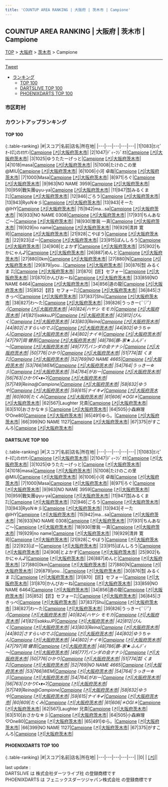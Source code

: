 ```yaml
---
title: 'COUNTUP AREA RANKING | 大阪府 | 茨木市 | Campione'
---
```

## COUNTUP AREA RANKING | 大阪府 | 茨木市 | Campione

[TOP](/darts/rank/) > [大阪府](/darts/rank/大阪府/) > [茨木市](/darts/rank/大阪府/茨木市/) > Campione

___

<a href="https://twitter.com/share?ref_src=twsrc%5Etfw" data-text="COUNTUP AREA RANKING | 大阪府茨木市Campione" class="twitter-share-button" data-hashtags="DARTSLIVE,PHOENIXDARTS,darts,ダーツ" data-show-count="false">Tweet</a>

* [ランキング](#カウントアップランキング)
    * [TOP 100](#top-100)
    * [DARTSLIVE TOP 100](#dartslive-top-100)
    * [PHOENIXDARTS TOP 100](#phoenixdarts-top-100)

### 市区町村

<ul>

</ul>

### カウントアップランキング

#### TOP 100



{:.table-ranking}
|#|スコア|名前|店名|所在地|
|---|---|---|---|---|
|1|1083|<span class="rank-name-dl">ｶﾝﾋﾟｵｰﾈ㌠のｵｶｻﾝ</span>|<a href="/darts/rank/shops/697182d05f500ee50d9b047a20a7ba1e.html">Campione</a> <a href="https://search.dartslive.com/jp/shop/697182d05f500ee50d9b047a20a7ba1e">[↗]</a>|<a href="/darts/rank/大阪府/茨木市">大阪府茨木市</a>|
|2|1047|<span class="rank-name-dl">ﾃﾞｨｰﾌｼﾞｵｶ</span>|<a href="/darts/rank/shops/697182d05f500ee50d9b047a20a7ba1e.html">Campione</a> <a href="https://search.dartslive.com/jp/shop/697182d05f500ee50d9b047a20a7ba1e">[↗]</a>|<a href="/darts/rank/大阪府/茨木市">大阪府茨木市</a>|
|3|1025|<span class="rank-name-dl">ゆうたたーげっと</span>|<a href="/darts/rank/shops/697182d05f500ee50d9b047a20a7ba1e.html">Campione</a> <a href="https://search.dartslive.com/jp/shop/697182d05f500ee50d9b047a20a7ba1e">[↗]</a>|<a href="/darts/rank/大阪府/茨木市">大阪府茨木市</a>|
|4|1018|<span class="rank-name-dl">masa</span>|<a href="/darts/rank/shops/697182d05f500ee50d9b047a20a7ba1e.html">Campione</a> <a href="https://search.dartslive.com/jp/shop/697182d05f500ee50d9b047a20a7ba1e">[↗]</a>|<a href="/darts/rank/大阪府/茨木市">大阪府茨木市</a>|
|5|1008|<span class="rank-name-dl">たけのこの里@MIU</span>|<a href="/darts/rank/shops/697182d05f500ee50d9b047a20a7ba1e.html">Campione</a> <a href="https://search.dartslive.com/jp/shop/697182d05f500ee50d9b047a20a7ba1e">[↗]</a>|<a href="/darts/rank/大阪府/茨木市">大阪府茨木市</a>|
|6|1006|<span class="rank-name-dl">小河 卓哉</span>|<a href="/darts/rank/shops/697182d05f500ee50d9b047a20a7ba1e.html">Campione</a> <a href="https://search.dartslive.com/jp/shop/697182d05f500ee50d9b047a20a7ba1e">[↗]</a>|<a href="/darts/rank/大阪府/茨木市">大阪府茨木市</a>|
|7|1000|<span class="rank-name-dl">Masa</span>|<a href="/darts/rank/shops/697182d05f500ee50d9b047a20a7ba1e.html">Campione</a> <a href="https://search.dartslive.com/jp/shop/697182d05f500ee50d9b047a20a7ba1e">[↗]</a>|<a href="/darts/rank/大阪府/茨木市">大阪府茨木市</a>|
|8|971|<span class="rank-name-dl">ろぐ</span>|<a href="/darts/rank/shops/697182d05f500ee50d9b047a20a7ba1e.html">Campione</a> <a href="https://search.dartslive.com/jp/shop/697182d05f500ee50d9b047a20a7ba1e">[↗]</a>|<a href="/darts/rank/大阪府/茨木市">大阪府茨木市</a>|
|9|963|<span class="rank-name-dl">NO NAME 3959</span>|<a href="/darts/rank/shops/697182d05f500ee50d9b047a20a7ba1e.html">Campione</a> <a href="https://search.dartslive.com/jp/shop/697182d05f500ee50d9b047a20a7ba1e">[↗]</a>|<a href="/darts/rank/大阪府/茨木市">大阪府茨木市</a>|
|10|959|<span class="rank-name-dl">戰矢團ψyu-ya</span>|<a href="/darts/rank/shops/697182d05f500ee50d9b047a20a7ba1e.html">Campione</a> <a href="https://search.dartslive.com/jp/shop/697182d05f500ee50d9b047a20a7ba1e">[↗]</a>|<a href="/darts/rank/大阪府/茨木市">大阪府茨木市</a>|
|11|947|<span class="rank-name-dl">㍿みるくま㌠</span>|<a href="/darts/rank/shops/697182d05f500ee50d9b047a20a7ba1e.html">Campione</a> <a href="https://search.dartslive.com/jp/shop/697182d05f500ee50d9b047a20a7ba1e">[↗]</a>|<a href="/darts/rank/大阪府/茨木市">大阪府茨木市</a>|
|12|946|<span class="rank-name-dl">ごろう</span>|<a href="/darts/rank/shops/697182d05f500ee50d9b047a20a7ba1e.html">Campione</a> <a href="https://search.dartslive.com/jp/shop/697182d05f500ee50d9b047a20a7ba1e">[↗]</a>|<a href="/darts/rank/大阪府/茨木市">大阪府茨木市</a>|
|13|943|<span class="rank-name-dl">RyoN☆彡</span>|<a href="/darts/rank/shops/697182d05f500ee50d9b047a20a7ba1e.html">Campione</a> <a href="https://search.dartslive.com/jp/shop/697182d05f500ee50d9b047a20a7ba1e">[↗]</a>|<a href="/darts/rank/大阪府/茨木市">大阪府茨木市</a>|
|13|943|<span class="rank-name-dl">そーた@IHY</span>|<a href="/darts/rank/shops/697182d05f500ee50d9b047a20a7ba1e.html">Campione</a> <a href="https://search.dartslive.com/jp/shop/697182d05f500ee50d9b047a20a7ba1e">[↗]</a>|<a href="/darts/rank/大阪府/茨木市">大阪府茨木市</a>|
|15|942|<span class="rank-name-dl">ma…sa</span>|<a href="/darts/rank/shops/697182d05f500ee50d9b047a20a7ba1e.html">Campione</a> <a href="https://search.dartslive.com/jp/shop/697182d05f500ee50d9b047a20a7ba1e">[↗]</a>|<a href="/darts/rank/大阪府/茨木市">大阪府茨木市</a>|
|16|933|<span class="rank-name-dl">NO NAME 0308</span>|<a href="/darts/rank/shops/697182d05f500ee50d9b047a20a7ba1e.html">Campione</a> <a href="https://search.dartslive.com/jp/shop/697182d05f500ee50d9b047a20a7ba1e">[↗]</a>|<a href="/darts/rank/大阪府/茨木市">大阪府茨木市</a>|
|17|931|<span class="rank-name-dl">ちんあなご〜</span>|<a href="/darts/rank/shops/697182d05f500ee50d9b047a20a7ba1e.html">Campione</a> <a href="https://search.dartslive.com/jp/shop/697182d05f500ee50d9b047a20a7ba1e">[↗]</a>|<a href="/darts/rank/大阪府/茨木市">大阪府茨木市</a>|
|18|930|<span class="rank-name-dl">曽我 一真</span>|<a href="/darts/rank/shops/697182d05f500ee50d9b047a20a7ba1e.html">Campione</a> <a href="https://search.dartslive.com/jp/shop/697182d05f500ee50d9b047a20a7ba1e">[↗]</a>|<a href="/darts/rank/大阪府/茨木市">大阪府茨木市</a>|
|19|929|<span class="rank-name-dl">no name</span>|<a href="/darts/rank/shops/697182d05f500ee50d9b047a20a7ba1e.html">Campione</a> <a href="https://search.dartslive.com/jp/shop/697182d05f500ee50d9b047a20a7ba1e">[↗]</a>|<a href="/darts/rank/大阪府/茨木市">大阪府茨木市</a>|
|19|929|<span class="rank-name-dl">清井 寛司</span>|<a href="/darts/rank/shops/697182d05f500ee50d9b047a20a7ba1e.html">Campione</a> <a href="https://search.dartslive.com/jp/shop/697182d05f500ee50d9b047a20a7ba1e">[↗]</a>|<a href="/darts/rank/大阪府/茨木市">大阪府茨木市</a>|
|21|928|<span class="rank-name-dl">こやぼう</span>|<a href="/darts/rank/shops/697182d05f500ee50d9b047a20a7ba1e.html">Campione</a> <a href="https://search.dartslive.com/jp/shop/697182d05f500ee50d9b047a20a7ba1e">[↗]</a>|<a href="/darts/rank/大阪府/茨木市">大阪府茨木市</a>|
|22|923|<span class="rank-name-dl">ばー</span>|<a href="/darts/rank/shops/697182d05f500ee50d9b047a20a7ba1e.html">Campione</a> <a href="https://search.dartslive.com/jp/shop/697182d05f500ee50d9b047a20a7ba1e">[↗]</a>|<a href="/darts/rank/大阪府/茨木市">大阪府茨木市</a>|
|23|915|<span class="rank-name-dl">ぽんしろう</span>|<a href="/darts/rank/shops/697182d05f500ee50d9b047a20a7ba1e.html">Campione</a> <a href="https://search.dartslive.com/jp/shop/697182d05f500ee50d9b047a20a7ba1e">[↗]</a>|<a href="/darts/rank/大阪府/茨木市">大阪府茨木市</a>|
|24|908|<span class="rank-name-dl">とよかず</span>|<a href="/darts/rank/shops/697182d05f500ee50d9b047a20a7ba1e.html">Campione</a> <a href="https://search.dartslive.com/jp/shop/697182d05f500ee50d9b047a20a7ba1e">[↗]</a>|<a href="/darts/rank/大阪府/茨木市">大阪府茨木市</a>|
|25|902|<span class="rank-name-dl">もかにゃん♪</span>|<a href="/darts/rank/shops/697182d05f500ee50d9b047a20a7ba1e.html">Campione</a> <a href="https://search.dartslive.com/jp/shop/697182d05f500ee50d9b047a20a7ba1e">[↗]</a>|<a href="/darts/rank/大阪府/茨木市">大阪府茨木市</a>|
|26|887|<span class="rank-name-dl">めんと</span>|<a href="/darts/rank/shops/697182d05f500ee50d9b047a20a7ba1e.html">Campione</a> <a href="https://search.dartslive.com/jp/shop/697182d05f500ee50d9b047a20a7ba1e">[↗]</a>|<a href="/darts/rank/大阪府/茨木市">大阪府茨木市</a>|
|27|880|<span class="rank-name-dl">0km</span>|<a href="/darts/rank/shops/697182d05f500ee50d9b047a20a7ba1e.html">Campione</a> <a href="https://search.dartslive.com/jp/shop/697182d05f500ee50d9b047a20a7ba1e">[↗]</a>|<a href="/darts/rank/大阪府/茨木市">大阪府茨木市</a>|
|27|880|<span class="rank-name-dl">N</span>|<a href="/darts/rank/shops/697182d05f500ee50d9b047a20a7ba1e.html">Campione</a> <a href="https://search.dartslive.com/jp/shop/697182d05f500ee50d9b047a20a7ba1e">[↗]</a>|<a href="/darts/rank/大阪府/茨木市">大阪府茨木市</a>|
|29|879|<span class="rank-name-dl">you…</span>|<a href="/darts/rank/shops/697182d05f500ee50d9b047a20a7ba1e.html">Campione</a> <a href="https://search.dartslive.com/jp/shop/697182d05f500ee50d9b047a20a7ba1e">[↗]</a>|<a href="/darts/rank/大阪府/茨木市">大阪府茨木市</a>|
|30|876|<span class="rank-name-dl">㍿ みるくま ㌠</span>|<a href="/darts/rank/shops/697182d05f500ee50d9b047a20a7ba1e.html">Campione</a> <a href="https://search.dartslive.com/jp/shop/697182d05f500ee50d9b047a20a7ba1e">[↗]</a>|<a href="/darts/rank/大阪府/茨木市">大阪府茨木市</a>|
|31|870|<span class="rank-name-dl">【匠】セフォー</span>|<a href="/darts/rank/shops/697182d05f500ee50d9b047a20a7ba1e.html">Campione</a> <a href="https://search.dartslive.com/jp/shop/697182d05f500ee50d9b047a20a7ba1e">[↗]</a>|<a href="/darts/rank/大阪府/茨木市">大阪府茨木市</a>|
|31|870|<span class="rank-name-dl">かんぴおーね</span>|<a href="/darts/rank/shops/697182d05f500ee50d9b047a20a7ba1e.html">Campione</a> <a href="https://search.dartslive.com/jp/shop/697182d05f500ee50d9b047a20a7ba1e">[↗]</a>|<a href="/darts/rank/大阪府/茨木市">大阪府茨木市</a>|
|33|859|<span class="rank-name-dl">NO NAME 6464</span>|<a href="/darts/rank/shops/697182d05f500ee50d9b047a20a7ba1e.html">Campione</a> <a href="https://search.dartslive.com/jp/shop/697182d05f500ee50d9b047a20a7ba1e">[↗]</a>|<a href="/darts/rank/大阪府/茨木市">大阪府茨木市</a>|
|34|856|<span class="rank-name-dl">道の龍</span>|<a href="/darts/rank/shops/697182d05f500ee50d9b047a20a7ba1e.html">Campione</a> <a href="https://search.dartslive.com/jp/shop/697182d05f500ee50d9b047a20a7ba1e">[↗]</a>|<a href="/darts/rank/大阪府/茨木市">大阪府茨木市</a>|
|35|852|<span class="rank-name-dl">【匠】セフォー㌠</span>|<a href="/darts/rank/shops/697182d05f500ee50d9b047a20a7ba1e.html">Campione</a> <a href="https://search.dartslive.com/jp/shop/697182d05f500ee50d9b047a20a7ba1e">[↗]</a>|<a href="/darts/rank/大阪府/茨木市">大阪府茨木市</a>|
|36|845|<span class="rank-name-dl">さきっぺ</span>|<a href="/darts/rank/shops/697182d05f500ee50d9b047a20a7ba1e.html">Campione</a> <a href="https://search.dartslive.com/jp/shop/697182d05f500ee50d9b047a20a7ba1e">[↗]</a>|<a href="/darts/rank/大阪府/茨木市">大阪府茨木市</a>|
|37|837|<span class="rank-name-dl">Shu</span>|<a href="/darts/rank/shops/697182d05f500ee50d9b047a20a7ba1e.html">Campione</a> <a href="https://search.dartslive.com/jp/shop/697182d05f500ee50d9b047a20a7ba1e">[↗]</a>|<a href="/darts/rank/大阪府/茨木市">大阪府茨木市</a>|
|38|827|<span class="rank-name-dl">わ～た</span>|<a href="/darts/rank/shops/697182d05f500ee50d9b047a20a7ba1e.html">Campione</a> <a href="https://search.dartslive.com/jp/shop/697182d05f500ee50d9b047a20a7ba1e">[↗]</a>|<a href="/darts/rank/大阪府/茨木市">大阪府茨木市</a>|
|39|826|<span class="rank-name-dl">うっきー(*ﾟ▽ﾟ)ﾉ</span>|<a href="/darts/rank/shops/697182d05f500ee50d9b047a20a7ba1e.html">Campione</a> <a href="https://search.dartslive.com/jp/shop/697182d05f500ee50d9b047a20a7ba1e">[↗]</a>|<a href="/darts/rank/大阪府/茨木市">大阪府茨木市</a>|
|40|824|<span class="rank-name-dl">ハヤシ モモカ</span>|<a href="/darts/rank/shops/697182d05f500ee50d9b047a20a7ba1e.html">Campione</a> <a href="https://search.dartslive.com/jp/shop/697182d05f500ee50d9b047a20a7ba1e">[↗]</a>|<a href="/darts/rank/大阪府/茨木市">大阪府茨木市</a>|
|41|821|<span class="rank-name-dl">sakkuJP</span>|<a href="/darts/rank/shops/697182d05f500ee50d9b047a20a7ba1e.html">Campione</a> <a href="https://search.dartslive.com/jp/shop/697182d05f500ee50d9b047a20a7ba1e">[↗]</a>|<a href="/darts/rank/大阪府/茨木市">大阪府茨木市</a>|
|42|812|<span class="rank-name-dl">ぴんく</span>|<a href="/darts/rank/shops/697182d05f500ee50d9b047a20a7ba1e.html">Campione</a> <a href="https://search.dartslive.com/jp/shop/697182d05f500ee50d9b047a20a7ba1e">[↗]</a>|<a href="/darts/rank/大阪府/茨木市">大阪府茨木市</a>|
|43|803|<span class="rank-name-dl">Reina</span>|<a href="/darts/rank/shops/697182d05f500ee50d9b047a20a7ba1e.html">Campione</a> <a href="https://search.dartslive.com/jp/shop/697182d05f500ee50d9b047a20a7ba1e">[↗]</a>|<a href="/darts/rank/大阪府/茨木市">大阪府茨木市</a>|
|44|802|<span class="rank-name-dl">さすらいのでぶ</span>|<a href="/darts/rank/shops/697182d05f500ee50d9b047a20a7ba1e.html">Campione</a> <a href="https://search.dartslive.com/jp/shop/697182d05f500ee50d9b047a20a7ba1e">[↗]</a>|<a href="/darts/rank/大阪府/茨木市">大阪府茨木市</a>|
|44|802|<span class="rank-name-dl">ゆうちゃん</span>|<a href="/darts/rank/shops/697182d05f500ee50d9b047a20a7ba1e.html">Campione</a> <a href="https://search.dartslive.com/jp/shop/697182d05f500ee50d9b047a20a7ba1e">[↗]</a>|<a href="/darts/rank/大阪府/茨木市">大阪府茨木市</a>|
|44|802|<span class="rank-name-dl">ナイキ</span>|<a href="/darts/rank/shops/697182d05f500ee50d9b047a20a7ba1e.html">Campione</a> <a href="https://search.dartslive.com/jp/shop/697182d05f500ee50d9b047a20a7ba1e">[↗]</a>|<a href="/darts/rank/大阪府/茨木市">大阪府茨木市</a>|
|47|797|<span class="rank-name-dl">岡 健吾</span>|<a href="/darts/rank/shops/697182d05f500ee50d9b047a20a7ba1e.html">Campione</a> <a href="https://search.dartslive.com/jp/shop/697182d05f500ee50d9b047a20a7ba1e">[↗]</a>|<a href="/darts/rank/大阪府/茨木市">大阪府茨木市</a>|
|48|786|<span class="rank-name-dl">豚-家★ふんﾃﾞｨ～</span>|<a href="/darts/rank/shops/697182d05f500ee50d9b047a20a7ba1e.html">Campione</a> <a href="https://search.dartslive.com/jp/shop/697182d05f500ee50d9b047a20a7ba1e">[↗]</a>|<a href="/darts/rank/大阪府/茨木市">大阪府茨木市</a>|
|49|777|<span class="rank-name-dl">パンダの会ナナシ</span>|<a href="/darts/rank/shops/697182d05f500ee50d9b047a20a7ba1e.html">Campione</a> <a href="https://search.dartslive.com/jp/shop/697182d05f500ee50d9b047a20a7ba1e">[↗]</a>|<a href="/darts/rank/大阪府/茨木市">大阪府茨木市</a>|
|50|776|<span class="rank-name-dl">ひかり</span>|<a href="/darts/rank/shops/697182d05f500ee50d9b047a20a7ba1e.html">Campione</a> <a href="https://search.dartslive.com/jp/shop/697182d05f500ee50d9b047a20a7ba1e">[↗]</a>|<a href="/darts/rank/大阪府/茨木市">大阪府茨木市</a>|
|51|774|<span class="rank-name-dl">㍿ くま ㌠</span>|<a href="/darts/rank/shops/697182d05f500ee50d9b047a20a7ba1e.html">Campione</a> <a href="https://search.dartslive.com/jp/shop/697182d05f500ee50d9b047a20a7ba1e">[↗]</a>|<a href="/darts/rank/大阪府/茨木市">大阪府茨木市</a>|
|52|769|<span class="rank-name-dl">NO NAME 4665</span>|<a href="/darts/rank/shops/697182d05f500ee50d9b047a20a7ba1e.html">Campione</a> <a href="https://search.dartslive.com/jp/shop/697182d05f500ee50d9b047a20a7ba1e">[↗]</a>|<a href="/darts/rank/大阪府/茨木市">大阪府茨木市</a>|
|53|766|<span class="rank-name-dl">WEM</span>|<a href="/darts/rank/shops/697182d05f500ee50d9b047a20a7ba1e.html">Campione</a> <a href="https://search.dartslive.com/jp/shop/697182d05f500ee50d9b047a20a7ba1e">[↗]</a>|<a href="/darts/rank/大阪府/茨木市">大阪府茨木市</a>|
|54|764|<span class="rank-name-dl">うっきー☆彡</span>|<a href="/darts/rank/shops/697182d05f500ee50d9b047a20a7ba1e.html">Campione</a> <a href="https://search.dartslive.com/jp/shop/697182d05f500ee50d9b047a20a7ba1e">[↗]</a>|<a href="/darts/rank/大阪府/茨木市">大阪府茨木市</a>|
|54|764|<span class="rank-name-dl">がおー</span>|<a href="/darts/rank/shops/697182d05f500ee50d9b047a20a7ba1e.html">Campione</a> <a href="https://search.dartslive.com/jp/shop/697182d05f500ee50d9b047a20a7ba1e">[↗]</a>|<a href="/darts/rank/大阪府/茨木市">大阪府茨木市</a>|
|56|763|<span class="rank-name-dl">ひかりʕ•ᴥ•ʔ</span>|<a href="/darts/rank/shops/697182d05f500ee50d9b047a20a7ba1e.html">Campione</a> <a href="https://search.dartslive.com/jp/shop/697182d05f500ee50d9b047a20a7ba1e">[↗]</a>|<a href="/darts/rank/大阪府/茨木市">大阪府茨木市</a>|
|57|749|<span class="rank-name-dl">Reina@Campione</span>|<a href="/darts/rank/shops/697182d05f500ee50d9b047a20a7ba1e.html">Campione</a> <a href="https://search.dartslive.com/jp/shop/697182d05f500ee50d9b047a20a7ba1e">[↗]</a>|<a href="/darts/rank/大阪府/茨木市">大阪府茨木市</a>|
|58|632|<span class="rank-name-dl">ゆうや</span>|<a href="/darts/rank/shops/697182d05f500ee50d9b047a20a7ba1e.html">Campione</a> <a href="https://search.dartslive.com/jp/shop/697182d05f500ee50d9b047a20a7ba1e">[↗]</a>|<a href="/darts/rank/大阪府/茨木市">大阪府茨木市</a>|
|59|615|<span class="rank-name-dl">ナイキ✔︎</span>|<a href="/darts/rank/shops/697182d05f500ee50d9b047a20a7ba1e.html">Campione</a> <a href="https://search.dartslive.com/jp/shop/697182d05f500ee50d9b047a20a7ba1e">[↗]</a>|<a href="/darts/rank/大阪府/茨木市">大阪府茨木市</a>|
|60|609|<span class="rank-name-dl">たくみ</span>|<a href="/darts/rank/shops/697182d05f500ee50d9b047a20a7ba1e.html">Campione</a> <a href="https://search.dartslive.com/jp/shop/697182d05f500ee50d9b047a20a7ba1e">[↗]</a>|<a href="/darts/rank/大阪府/茨木市">大阪府茨木市</a>|
|61|606|<span class="rank-name-dl">＊OGI＊*</span>|<a href="/darts/rank/shops/697182d05f500ee50d9b047a20a7ba1e.html">Campione</a> <a href="https://search.dartslive.com/jp/shop/697182d05f500ee50d9b047a20a7ba1e">[↗]</a>|<a href="/darts/rank/大阪府/茨木市">大阪府茨木市</a>|
|62|567|<span class="rank-name-dl">Laughter 兄貴</span>|<a href="/darts/rank/shops/697182d05f500ee50d9b047a20a7ba1e.html">Campione</a> <a href="https://search.dartslive.com/jp/shop/697182d05f500ee50d9b047a20a7ba1e">[↗]</a>|<a href="/darts/rank/大阪府/茨木市">大阪府茨木市</a>|
|63|510|<span class="rank-name-dl">おさかな☆彡</span>|<a href="/darts/rank/shops/697182d05f500ee50d9b047a20a7ba1e.html">Campione</a> <a href="https://search.dartslive.com/jp/shop/697182d05f500ee50d9b047a20a7ba1e">[↗]</a>|<a href="/darts/rank/大阪府/茨木市">大阪府茨木市</a>|
|64|505|<span class="rank-name-dl">小森麻理♡One80</span>|<a href="/darts/rank/shops/697182d05f500ee50d9b047a20a7ba1e.html">Campione</a> <a href="https://search.dartslive.com/jp/shop/697182d05f500ee50d9b047a20a7ba1e">[↗]</a>|<a href="/darts/rank/大阪府/茨木市">大阪府茨木市</a>|
|65|491|<span class="rank-name-dl">ゆら。</span>|<a href="/darts/rank/shops/697182d05f500ee50d9b047a20a7ba1e.html">Campione</a> <a href="https://search.dartslive.com/jp/shop/697182d05f500ee50d9b047a20a7ba1e">[↗]</a>|<a href="/darts/rank/大阪府/茨木市">大阪府茨木市</a>|
|66|399|<span class="rank-name-dl">NO NAME 1127</span>|<a href="/darts/rank/shops/697182d05f500ee50d9b047a20a7ba1e.html">Campione</a> <a href="https://search.dartslive.com/jp/shop/697182d05f500ee50d9b047a20a7ba1e">[↗]</a>|<a href="/darts/rank/大阪府/茨木市">大阪府茨木市</a>|
|67|375|<span class="rank-name-dl">がすこんろ</span>|<a href="/darts/rank/shops/697182d05f500ee50d9b047a20a7ba1e.html">Campione</a> <a href="https://search.dartslive.com/jp/shop/697182d05f500ee50d9b047a20a7ba1e">[↗]</a>|<a href="/darts/rank/大阪府/茨木市">大阪府茨木市</a>|


#### DARTSLIVE TOP 100



{:.table-ranking}
|#|スコア|名前|店名|所在地|
|---|---|---|---|---|
|1|1083|<span class="rank-name-dl">ｶﾝﾋﾟｵｰﾈ㌠のｵｶｻﾝ</span>|<a href="/darts/rank/shops/697182d05f500ee50d9b047a20a7ba1e.html">Campione</a> <a href="https://search.dartslive.com/jp/shop/697182d05f500ee50d9b047a20a7ba1e">[↗]</a>|<a href="/darts/rank/大阪府/茨木市">大阪府茨木市</a>|
|2|1047|<span class="rank-name-dl">ﾃﾞｨｰﾌｼﾞｵｶ</span>|<a href="/darts/rank/shops/697182d05f500ee50d9b047a20a7ba1e.html">Campione</a> <a href="https://search.dartslive.com/jp/shop/697182d05f500ee50d9b047a20a7ba1e">[↗]</a>|<a href="/darts/rank/大阪府/茨木市">大阪府茨木市</a>|
|3|1025|<span class="rank-name-dl">ゆうたたーげっと</span>|<a href="/darts/rank/shops/697182d05f500ee50d9b047a20a7ba1e.html">Campione</a> <a href="https://search.dartslive.com/jp/shop/697182d05f500ee50d9b047a20a7ba1e">[↗]</a>|<a href="/darts/rank/大阪府/茨木市">大阪府茨木市</a>|
|4|1018|<span class="rank-name-dl">masa</span>|<a href="/darts/rank/shops/697182d05f500ee50d9b047a20a7ba1e.html">Campione</a> <a href="https://search.dartslive.com/jp/shop/697182d05f500ee50d9b047a20a7ba1e">[↗]</a>|<a href="/darts/rank/大阪府/茨木市">大阪府茨木市</a>|
|5|1008|<span class="rank-name-dl">たけのこの里@MIU</span>|<a href="/darts/rank/shops/697182d05f500ee50d9b047a20a7ba1e.html">Campione</a> <a href="https://search.dartslive.com/jp/shop/697182d05f500ee50d9b047a20a7ba1e">[↗]</a>|<a href="/darts/rank/大阪府/茨木市">大阪府茨木市</a>|
|6|1006|<span class="rank-name-dl">小河 卓哉</span>|<a href="/darts/rank/shops/697182d05f500ee50d9b047a20a7ba1e.html">Campione</a> <a href="https://search.dartslive.com/jp/shop/697182d05f500ee50d9b047a20a7ba1e">[↗]</a>|<a href="/darts/rank/大阪府/茨木市">大阪府茨木市</a>|
|7|1000|<span class="rank-name-dl">Masa</span>|<a href="/darts/rank/shops/697182d05f500ee50d9b047a20a7ba1e.html">Campione</a> <a href="https://search.dartslive.com/jp/shop/697182d05f500ee50d9b047a20a7ba1e">[↗]</a>|<a href="/darts/rank/大阪府/茨木市">大阪府茨木市</a>|
|8|971|<span class="rank-name-dl">ろぐ</span>|<a href="/darts/rank/shops/697182d05f500ee50d9b047a20a7ba1e.html">Campione</a> <a href="https://search.dartslive.com/jp/shop/697182d05f500ee50d9b047a20a7ba1e">[↗]</a>|<a href="/darts/rank/大阪府/茨木市">大阪府茨木市</a>|
|9|963|<span class="rank-name-dl">NO NAME 3959</span>|<a href="/darts/rank/shops/697182d05f500ee50d9b047a20a7ba1e.html">Campione</a> <a href="https://search.dartslive.com/jp/shop/697182d05f500ee50d9b047a20a7ba1e">[↗]</a>|<a href="/darts/rank/大阪府/茨木市">大阪府茨木市</a>|
|10|959|<span class="rank-name-dl">戰矢團ψyu-ya</span>|<a href="/darts/rank/shops/697182d05f500ee50d9b047a20a7ba1e.html">Campione</a> <a href="https://search.dartslive.com/jp/shop/697182d05f500ee50d9b047a20a7ba1e">[↗]</a>|<a href="/darts/rank/大阪府/茨木市">大阪府茨木市</a>|
|11|947|<span class="rank-name-dl">㍿みるくま㌠</span>|<a href="/darts/rank/shops/697182d05f500ee50d9b047a20a7ba1e.html">Campione</a> <a href="https://search.dartslive.com/jp/shop/697182d05f500ee50d9b047a20a7ba1e">[↗]</a>|<a href="/darts/rank/大阪府/茨木市">大阪府茨木市</a>|
|12|946|<span class="rank-name-dl">ごろう</span>|<a href="/darts/rank/shops/697182d05f500ee50d9b047a20a7ba1e.html">Campione</a> <a href="https://search.dartslive.com/jp/shop/697182d05f500ee50d9b047a20a7ba1e">[↗]</a>|<a href="/darts/rank/大阪府/茨木市">大阪府茨木市</a>|
|13|943|<span class="rank-name-dl">RyoN☆彡</span>|<a href="/darts/rank/shops/697182d05f500ee50d9b047a20a7ba1e.html">Campione</a> <a href="https://search.dartslive.com/jp/shop/697182d05f500ee50d9b047a20a7ba1e">[↗]</a>|<a href="/darts/rank/大阪府/茨木市">大阪府茨木市</a>|
|13|943|<span class="rank-name-dl">そーた@IHY</span>|<a href="/darts/rank/shops/697182d05f500ee50d9b047a20a7ba1e.html">Campione</a> <a href="https://search.dartslive.com/jp/shop/697182d05f500ee50d9b047a20a7ba1e">[↗]</a>|<a href="/darts/rank/大阪府/茨木市">大阪府茨木市</a>|
|15|942|<span class="rank-name-dl">ma…sa</span>|<a href="/darts/rank/shops/697182d05f500ee50d9b047a20a7ba1e.html">Campione</a> <a href="https://search.dartslive.com/jp/shop/697182d05f500ee50d9b047a20a7ba1e">[↗]</a>|<a href="/darts/rank/大阪府/茨木市">大阪府茨木市</a>|
|16|933|<span class="rank-name-dl">NO NAME 0308</span>|<a href="/darts/rank/shops/697182d05f500ee50d9b047a20a7ba1e.html">Campione</a> <a href="https://search.dartslive.com/jp/shop/697182d05f500ee50d9b047a20a7ba1e">[↗]</a>|<a href="/darts/rank/大阪府/茨木市">大阪府茨木市</a>|
|17|931|<span class="rank-name-dl">ちんあなご〜</span>|<a href="/darts/rank/shops/697182d05f500ee50d9b047a20a7ba1e.html">Campione</a> <a href="https://search.dartslive.com/jp/shop/697182d05f500ee50d9b047a20a7ba1e">[↗]</a>|<a href="/darts/rank/大阪府/茨木市">大阪府茨木市</a>|
|18|930|<span class="rank-name-dl">曽我 一真</span>|<a href="/darts/rank/shops/697182d05f500ee50d9b047a20a7ba1e.html">Campione</a> <a href="https://search.dartslive.com/jp/shop/697182d05f500ee50d9b047a20a7ba1e">[↗]</a>|<a href="/darts/rank/大阪府/茨木市">大阪府茨木市</a>|
|19|929|<span class="rank-name-dl">no name</span>|<a href="/darts/rank/shops/697182d05f500ee50d9b047a20a7ba1e.html">Campione</a> <a href="https://search.dartslive.com/jp/shop/697182d05f500ee50d9b047a20a7ba1e">[↗]</a>|<a href="/darts/rank/大阪府/茨木市">大阪府茨木市</a>|
|19|929|<span class="rank-name-dl">清井 寛司</span>|<a href="/darts/rank/shops/697182d05f500ee50d9b047a20a7ba1e.html">Campione</a> <a href="https://search.dartslive.com/jp/shop/697182d05f500ee50d9b047a20a7ba1e">[↗]</a>|<a href="/darts/rank/大阪府/茨木市">大阪府茨木市</a>|
|21|928|<span class="rank-name-dl">こやぼう</span>|<a href="/darts/rank/shops/697182d05f500ee50d9b047a20a7ba1e.html">Campione</a> <a href="https://search.dartslive.com/jp/shop/697182d05f500ee50d9b047a20a7ba1e">[↗]</a>|<a href="/darts/rank/大阪府/茨木市">大阪府茨木市</a>|
|22|923|<span class="rank-name-dl">ばー</span>|<a href="/darts/rank/shops/697182d05f500ee50d9b047a20a7ba1e.html">Campione</a> <a href="https://search.dartslive.com/jp/shop/697182d05f500ee50d9b047a20a7ba1e">[↗]</a>|<a href="/darts/rank/大阪府/茨木市">大阪府茨木市</a>|
|23|915|<span class="rank-name-dl">ぽんしろう</span>|<a href="/darts/rank/shops/697182d05f500ee50d9b047a20a7ba1e.html">Campione</a> <a href="https://search.dartslive.com/jp/shop/697182d05f500ee50d9b047a20a7ba1e">[↗]</a>|<a href="/darts/rank/大阪府/茨木市">大阪府茨木市</a>|
|24|908|<span class="rank-name-dl">とよかず</span>|<a href="/darts/rank/shops/697182d05f500ee50d9b047a20a7ba1e.html">Campione</a> <a href="https://search.dartslive.com/jp/shop/697182d05f500ee50d9b047a20a7ba1e">[↗]</a>|<a href="/darts/rank/大阪府/茨木市">大阪府茨木市</a>|
|25|902|<span class="rank-name-dl">もかにゃん♪</span>|<a href="/darts/rank/shops/697182d05f500ee50d9b047a20a7ba1e.html">Campione</a> <a href="https://search.dartslive.com/jp/shop/697182d05f500ee50d9b047a20a7ba1e">[↗]</a>|<a href="/darts/rank/大阪府/茨木市">大阪府茨木市</a>|
|26|887|<span class="rank-name-dl">めんと</span>|<a href="/darts/rank/shops/697182d05f500ee50d9b047a20a7ba1e.html">Campione</a> <a href="https://search.dartslive.com/jp/shop/697182d05f500ee50d9b047a20a7ba1e">[↗]</a>|<a href="/darts/rank/大阪府/茨木市">大阪府茨木市</a>|
|27|880|<span class="rank-name-dl">0km</span>|<a href="/darts/rank/shops/697182d05f500ee50d9b047a20a7ba1e.html">Campione</a> <a href="https://search.dartslive.com/jp/shop/697182d05f500ee50d9b047a20a7ba1e">[↗]</a>|<a href="/darts/rank/大阪府/茨木市">大阪府茨木市</a>|
|27|880|<span class="rank-name-dl">N</span>|<a href="/darts/rank/shops/697182d05f500ee50d9b047a20a7ba1e.html">Campione</a> <a href="https://search.dartslive.com/jp/shop/697182d05f500ee50d9b047a20a7ba1e">[↗]</a>|<a href="/darts/rank/大阪府/茨木市">大阪府茨木市</a>|
|29|879|<span class="rank-name-dl">you…</span>|<a href="/darts/rank/shops/697182d05f500ee50d9b047a20a7ba1e.html">Campione</a> <a href="https://search.dartslive.com/jp/shop/697182d05f500ee50d9b047a20a7ba1e">[↗]</a>|<a href="/darts/rank/大阪府/茨木市">大阪府茨木市</a>|
|30|876|<span class="rank-name-dl">㍿ みるくま ㌠</span>|<a href="/darts/rank/shops/697182d05f500ee50d9b047a20a7ba1e.html">Campione</a> <a href="https://search.dartslive.com/jp/shop/697182d05f500ee50d9b047a20a7ba1e">[↗]</a>|<a href="/darts/rank/大阪府/茨木市">大阪府茨木市</a>|
|31|870|<span class="rank-name-dl">【匠】セフォー</span>|<a href="/darts/rank/shops/697182d05f500ee50d9b047a20a7ba1e.html">Campione</a> <a href="https://search.dartslive.com/jp/shop/697182d05f500ee50d9b047a20a7ba1e">[↗]</a>|<a href="/darts/rank/大阪府/茨木市">大阪府茨木市</a>|
|31|870|<span class="rank-name-dl">かんぴおーね</span>|<a href="/darts/rank/shops/697182d05f500ee50d9b047a20a7ba1e.html">Campione</a> <a href="https://search.dartslive.com/jp/shop/697182d05f500ee50d9b047a20a7ba1e">[↗]</a>|<a href="/darts/rank/大阪府/茨木市">大阪府茨木市</a>|
|33|859|<span class="rank-name-dl">NO NAME 6464</span>|<a href="/darts/rank/shops/697182d05f500ee50d9b047a20a7ba1e.html">Campione</a> <a href="https://search.dartslive.com/jp/shop/697182d05f500ee50d9b047a20a7ba1e">[↗]</a>|<a href="/darts/rank/大阪府/茨木市">大阪府茨木市</a>|
|34|856|<span class="rank-name-dl">道の龍</span>|<a href="/darts/rank/shops/697182d05f500ee50d9b047a20a7ba1e.html">Campione</a> <a href="https://search.dartslive.com/jp/shop/697182d05f500ee50d9b047a20a7ba1e">[↗]</a>|<a href="/darts/rank/大阪府/茨木市">大阪府茨木市</a>|
|35|852|<span class="rank-name-dl">【匠】セフォー㌠</span>|<a href="/darts/rank/shops/697182d05f500ee50d9b047a20a7ba1e.html">Campione</a> <a href="https://search.dartslive.com/jp/shop/697182d05f500ee50d9b047a20a7ba1e">[↗]</a>|<a href="/darts/rank/大阪府/茨木市">大阪府茨木市</a>|
|36|845|<span class="rank-name-dl">さきっぺ</span>|<a href="/darts/rank/shops/697182d05f500ee50d9b047a20a7ba1e.html">Campione</a> <a href="https://search.dartslive.com/jp/shop/697182d05f500ee50d9b047a20a7ba1e">[↗]</a>|<a href="/darts/rank/大阪府/茨木市">大阪府茨木市</a>|
|37|837|<span class="rank-name-dl">Shu</span>|<a href="/darts/rank/shops/697182d05f500ee50d9b047a20a7ba1e.html">Campione</a> <a href="https://search.dartslive.com/jp/shop/697182d05f500ee50d9b047a20a7ba1e">[↗]</a>|<a href="/darts/rank/大阪府/茨木市">大阪府茨木市</a>|
|38|827|<span class="rank-name-dl">わ～た</span>|<a href="/darts/rank/shops/697182d05f500ee50d9b047a20a7ba1e.html">Campione</a> <a href="https://search.dartslive.com/jp/shop/697182d05f500ee50d9b047a20a7ba1e">[↗]</a>|<a href="/darts/rank/大阪府/茨木市">大阪府茨木市</a>|
|39|826|<span class="rank-name-dl">うっきー(*ﾟ▽ﾟ)ﾉ</span>|<a href="/darts/rank/shops/697182d05f500ee50d9b047a20a7ba1e.html">Campione</a> <a href="https://search.dartslive.com/jp/shop/697182d05f500ee50d9b047a20a7ba1e">[↗]</a>|<a href="/darts/rank/大阪府/茨木市">大阪府茨木市</a>|
|40|824|<span class="rank-name-dl">ハヤシ モモカ</span>|<a href="/darts/rank/shops/697182d05f500ee50d9b047a20a7ba1e.html">Campione</a> <a href="https://search.dartslive.com/jp/shop/697182d05f500ee50d9b047a20a7ba1e">[↗]</a>|<a href="/darts/rank/大阪府/茨木市">大阪府茨木市</a>|
|41|821|<span class="rank-name-dl">sakkuJP</span>|<a href="/darts/rank/shops/697182d05f500ee50d9b047a20a7ba1e.html">Campione</a> <a href="https://search.dartslive.com/jp/shop/697182d05f500ee50d9b047a20a7ba1e">[↗]</a>|<a href="/darts/rank/大阪府/茨木市">大阪府茨木市</a>|
|42|812|<span class="rank-name-dl">ぴんく</span>|<a href="/darts/rank/shops/697182d05f500ee50d9b047a20a7ba1e.html">Campione</a> <a href="https://search.dartslive.com/jp/shop/697182d05f500ee50d9b047a20a7ba1e">[↗]</a>|<a href="/darts/rank/大阪府/茨木市">大阪府茨木市</a>|
|43|803|<span class="rank-name-dl">Reina</span>|<a href="/darts/rank/shops/697182d05f500ee50d9b047a20a7ba1e.html">Campione</a> <a href="https://search.dartslive.com/jp/shop/697182d05f500ee50d9b047a20a7ba1e">[↗]</a>|<a href="/darts/rank/大阪府/茨木市">大阪府茨木市</a>|
|44|802|<span class="rank-name-dl">さすらいのでぶ</span>|<a href="/darts/rank/shops/697182d05f500ee50d9b047a20a7ba1e.html">Campione</a> <a href="https://search.dartslive.com/jp/shop/697182d05f500ee50d9b047a20a7ba1e">[↗]</a>|<a href="/darts/rank/大阪府/茨木市">大阪府茨木市</a>|
|44|802|<span class="rank-name-dl">ゆうちゃん</span>|<a href="/darts/rank/shops/697182d05f500ee50d9b047a20a7ba1e.html">Campione</a> <a href="https://search.dartslive.com/jp/shop/697182d05f500ee50d9b047a20a7ba1e">[↗]</a>|<a href="/darts/rank/大阪府/茨木市">大阪府茨木市</a>|
|44|802|<span class="rank-name-dl">ナイキ</span>|<a href="/darts/rank/shops/697182d05f500ee50d9b047a20a7ba1e.html">Campione</a> <a href="https://search.dartslive.com/jp/shop/697182d05f500ee50d9b047a20a7ba1e">[↗]</a>|<a href="/darts/rank/大阪府/茨木市">大阪府茨木市</a>|
|47|797|<span class="rank-name-dl">岡 健吾</span>|<a href="/darts/rank/shops/697182d05f500ee50d9b047a20a7ba1e.html">Campione</a> <a href="https://search.dartslive.com/jp/shop/697182d05f500ee50d9b047a20a7ba1e">[↗]</a>|<a href="/darts/rank/大阪府/茨木市">大阪府茨木市</a>|
|48|786|<span class="rank-name-dl">豚-家★ふんﾃﾞｨ～</span>|<a href="/darts/rank/shops/697182d05f500ee50d9b047a20a7ba1e.html">Campione</a> <a href="https://search.dartslive.com/jp/shop/697182d05f500ee50d9b047a20a7ba1e">[↗]</a>|<a href="/darts/rank/大阪府/茨木市">大阪府茨木市</a>|
|49|777|<span class="rank-name-dl">パンダの会ナナシ</span>|<a href="/darts/rank/shops/697182d05f500ee50d9b047a20a7ba1e.html">Campione</a> <a href="https://search.dartslive.com/jp/shop/697182d05f500ee50d9b047a20a7ba1e">[↗]</a>|<a href="/darts/rank/大阪府/茨木市">大阪府茨木市</a>|
|50|776|<span class="rank-name-dl">ひかり</span>|<a href="/darts/rank/shops/697182d05f500ee50d9b047a20a7ba1e.html">Campione</a> <a href="https://search.dartslive.com/jp/shop/697182d05f500ee50d9b047a20a7ba1e">[↗]</a>|<a href="/darts/rank/大阪府/茨木市">大阪府茨木市</a>|
|51|774|<span class="rank-name-dl">㍿ くま ㌠</span>|<a href="/darts/rank/shops/697182d05f500ee50d9b047a20a7ba1e.html">Campione</a> <a href="https://search.dartslive.com/jp/shop/697182d05f500ee50d9b047a20a7ba1e">[↗]</a>|<a href="/darts/rank/大阪府/茨木市">大阪府茨木市</a>|
|52|769|<span class="rank-name-dl">NO NAME 4665</span>|<a href="/darts/rank/shops/697182d05f500ee50d9b047a20a7ba1e.html">Campione</a> <a href="https://search.dartslive.com/jp/shop/697182d05f500ee50d9b047a20a7ba1e">[↗]</a>|<a href="/darts/rank/大阪府/茨木市">大阪府茨木市</a>|
|53|766|<span class="rank-name-dl">WEM</span>|<a href="/darts/rank/shops/697182d05f500ee50d9b047a20a7ba1e.html">Campione</a> <a href="https://search.dartslive.com/jp/shop/697182d05f500ee50d9b047a20a7ba1e">[↗]</a>|<a href="/darts/rank/大阪府/茨木市">大阪府茨木市</a>|
|54|764|<span class="rank-name-dl">うっきー☆彡</span>|<a href="/darts/rank/shops/697182d05f500ee50d9b047a20a7ba1e.html">Campione</a> <a href="https://search.dartslive.com/jp/shop/697182d05f500ee50d9b047a20a7ba1e">[↗]</a>|<a href="/darts/rank/大阪府/茨木市">大阪府茨木市</a>|
|54|764|<span class="rank-name-dl">がおー</span>|<a href="/darts/rank/shops/697182d05f500ee50d9b047a20a7ba1e.html">Campione</a> <a href="https://search.dartslive.com/jp/shop/697182d05f500ee50d9b047a20a7ba1e">[↗]</a>|<a href="/darts/rank/大阪府/茨木市">大阪府茨木市</a>|
|56|763|<span class="rank-name-dl">ひかりʕ•ᴥ•ʔ</span>|<a href="/darts/rank/shops/697182d05f500ee50d9b047a20a7ba1e.html">Campione</a> <a href="https://search.dartslive.com/jp/shop/697182d05f500ee50d9b047a20a7ba1e">[↗]</a>|<a href="/darts/rank/大阪府/茨木市">大阪府茨木市</a>|
|57|749|<span class="rank-name-dl">Reina@Campione</span>|<a href="/darts/rank/shops/697182d05f500ee50d9b047a20a7ba1e.html">Campione</a> <a href="https://search.dartslive.com/jp/shop/697182d05f500ee50d9b047a20a7ba1e">[↗]</a>|<a href="/darts/rank/大阪府/茨木市">大阪府茨木市</a>|
|58|632|<span class="rank-name-dl">ゆうや</span>|<a href="/darts/rank/shops/697182d05f500ee50d9b047a20a7ba1e.html">Campione</a> <a href="https://search.dartslive.com/jp/shop/697182d05f500ee50d9b047a20a7ba1e">[↗]</a>|<a href="/darts/rank/大阪府/茨木市">大阪府茨木市</a>|
|59|615|<span class="rank-name-dl">ナイキ✔︎</span>|<a href="/darts/rank/shops/697182d05f500ee50d9b047a20a7ba1e.html">Campione</a> <a href="https://search.dartslive.com/jp/shop/697182d05f500ee50d9b047a20a7ba1e">[↗]</a>|<a href="/darts/rank/大阪府/茨木市">大阪府茨木市</a>|
|60|609|<span class="rank-name-dl">たくみ</span>|<a href="/darts/rank/shops/697182d05f500ee50d9b047a20a7ba1e.html">Campione</a> <a href="https://search.dartslive.com/jp/shop/697182d05f500ee50d9b047a20a7ba1e">[↗]</a>|<a href="/darts/rank/大阪府/茨木市">大阪府茨木市</a>|
|61|606|<span class="rank-name-dl">＊OGI＊*</span>|<a href="/darts/rank/shops/697182d05f500ee50d9b047a20a7ba1e.html">Campione</a> <a href="https://search.dartslive.com/jp/shop/697182d05f500ee50d9b047a20a7ba1e">[↗]</a>|<a href="/darts/rank/大阪府/茨木市">大阪府茨木市</a>|
|62|567|<span class="rank-name-dl">Laughter 兄貴</span>|<a href="/darts/rank/shops/697182d05f500ee50d9b047a20a7ba1e.html">Campione</a> <a href="https://search.dartslive.com/jp/shop/697182d05f500ee50d9b047a20a7ba1e">[↗]</a>|<a href="/darts/rank/大阪府/茨木市">大阪府茨木市</a>|
|63|510|<span class="rank-name-dl">おさかな☆彡</span>|<a href="/darts/rank/shops/697182d05f500ee50d9b047a20a7ba1e.html">Campione</a> <a href="https://search.dartslive.com/jp/shop/697182d05f500ee50d9b047a20a7ba1e">[↗]</a>|<a href="/darts/rank/大阪府/茨木市">大阪府茨木市</a>|
|64|505|<span class="rank-name-dl">小森麻理♡One80</span>|<a href="/darts/rank/shops/697182d05f500ee50d9b047a20a7ba1e.html">Campione</a> <a href="https://search.dartslive.com/jp/shop/697182d05f500ee50d9b047a20a7ba1e">[↗]</a>|<a href="/darts/rank/大阪府/茨木市">大阪府茨木市</a>|
|65|491|<span class="rank-name-dl">ゆら。</span>|<a href="/darts/rank/shops/697182d05f500ee50d9b047a20a7ba1e.html">Campione</a> <a href="https://search.dartslive.com/jp/shop/697182d05f500ee50d9b047a20a7ba1e">[↗]</a>|<a href="/darts/rank/大阪府/茨木市">大阪府茨木市</a>|
|66|399|<span class="rank-name-dl">NO NAME 1127</span>|<a href="/darts/rank/shops/697182d05f500ee50d9b047a20a7ba1e.html">Campione</a> <a href="https://search.dartslive.com/jp/shop/697182d05f500ee50d9b047a20a7ba1e">[↗]</a>|<a href="/darts/rank/大阪府/茨木市">大阪府茨木市</a>|
|67|375|<span class="rank-name-dl">がすこんろ</span>|<a href="/darts/rank/shops/697182d05f500ee50d9b047a20a7ba1e.html">Campione</a> <a href="https://search.dartslive.com/jp/shop/697182d05f500ee50d9b047a20a7ba1e">[↗]</a>|<a href="/darts/rank/大阪府/茨木市">大阪府茨木市</a>|


#### PHOENIXDARTS TOP 100



{:.table-ranking}
|#|スコア|名前|店名|所在地|
|---|---|---|---|---|
||0|<span class="rank-name-dl"> </span>|<a href="/darts/rank/shops/.html"></a> <a href="">[↗]</a>|<a href="/darts/rank//"></a>|


<div class="footer border-top border-gray-light mt-5 pt-3 text-right text-gray">
    last update : <span style="font-weight: italic" id="foot_last_modified"></span><br />
    DARTSLIVE は 株式会社ダーツライブ社 の登録商標です<br />
    PHOENIXDARTS は フェニックスダーツジャパン株式会社 の登録商標です<br />
</div>

<script src="https://cdnjs.cloudflare.com/ajax/libs/jquery.tablesorter/2.31.3/js/jquery.tablesorter.min.js" integrity="sha512-qzgd5cYSZcosqpzpn7zF2ZId8f/8CHmFKZ8j7mU4OUXTNRd5g+ZHBPsgKEwoqxCtdQvExE5LprwwPAgoicguNg==" crossorigin="anonymous" referrerpolicy="no-referrer"></script>
<link rel="stylesheet" href="https://cdnjs.cloudflare.com/ajax/libs/jquery.tablesorter/2.31.3/css/theme.default.min.css" integrity="sha512-wghhOJkjQX0Lh3NSWvNKeZ0ZpNn+SPVXX1Qyc9OCaogADktxrBiBdKGDoqVUOyhStvMBmJQ8ZdMHiR3wuEq8+w==" crossorigin="anonymous" referrerpolicy="no-referrer" />
<script>
$(function() {
    $(".table-ranking").tablesorter({sortList:[[0, 0]]});
    $("#foot_last_modified").text(formatDate(new Date(document.lastModified), 'yyyy-MM-dd HH:mm:ss'));
});
</script>

<script async src="https://platform.twitter.com/widgets.js" charset="utf-8"></script>